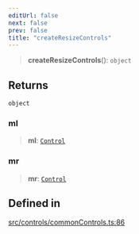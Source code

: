 ```yaml
---
editUrl: false
next: false
prev: false
title: "createResizeControls"
---
```


> **createResizeControls**(): `object`

## Returns

`object`

### ml

> **ml**: [`Control`](/api/classes/control/)

### mr

> **mr**: [`Control`](/api/classes/control/)

## Defined in

[src/controls/commonControls.ts:86](https://github.com/fabricjs/fabric.js/blob/5c1240d8b4662e45868dd33f385f941de21c8e9c/src/controls/commonControls.ts#L86)
